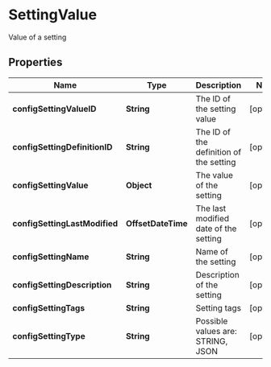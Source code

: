 

# SettingValue

Value of a setting

## Properties

| Name | Type | Description | Notes |
|------------ | ------------- | ------------- | -------------|
|**configSettingValueID** | **String** | The ID of the setting value |  [optional] |
|**configSettingDefinitionID** | **String** | The ID of the definition of the setting |  [optional] |
|**configSettingValue** | **Object** | The value of the setting |  [optional] |
|**configSettingLastModified** | **OffsetDateTime** | The last modified date of the setting |  [optional] |
|**configSettingName** | **String** | Name of the setting |  [optional] |
|**configSettingDescription** | **String** | Description of the setting |  [optional] |
|**configSettingTags** | **String** | Setting tags |  [optional] |
|**configSettingType** | **String** | Possible values are: STRING, JSON |  [optional] |



